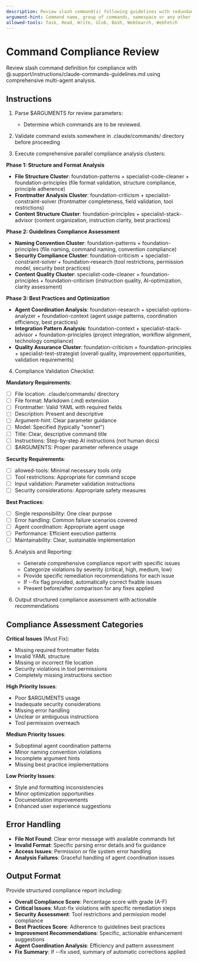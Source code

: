 ```yaml
---
description: Review slash command(s) following guidelines with redundancy analysis and agent coordination.
argument-hint: Command name, group of commands, namespace or any other designation. Review all commands if empty.
allowed-tools: Task, Read, Write, Glob, Bash, WebSearch, WebFetch
---
```


# Command Compliance Review

Review slash command definition for compliance with @.support/instructions/claude-commands-guidelines.md using comprehensive multi-agent analysis.

## Instructions

1. Parse $ARGUMENTS for review parameters:
   - Determine which commands are to be reviewed.

2. Validate command exists somewhere in .claude/commands/ directory before proceeding

3. Execute comprehensive parallel compliance analysis clusters:

**Phase 1: Structure and Format Analysis**
- **File Structure Cluster**: foundation-patterns + specialist-code-cleaner + foundation-principles (file format validation, structure compliance, principle adherence)
- **Frontmatter Analysis Cluster**: foundation-criticism + specialist-constraint-solver (frontmatter completeness, field validation, tool restrictions)
- **Content Structure Cluster**: foundation-principles + specialist-stack-advisor (content organization, instruction clarity, best practices)

**Phase 2: Guidelines Compliance Assessment**
- **Naming Convention Cluster**: foundation-patterns + foundation-principles (file naming, command naming, convention compliance)
- **Security Compliance Cluster**: foundation-criticism + specialist-constraint-solver + foundation-research (tool restrictions, permission model, security best practices)
- **Content Quality Cluster**: specialist-code-cleaner + foundation-principles + foundation-criticism (instruction quality, AI-optimization, clarity assessment)

**Phase 3: Best Practices and Optimization**
- **Agent Coordination Analysis**: foundation-research + specialist-options-analyzer + foundation-context (agent usage patterns, coordination efficiency, best practices)
- **Integration Pattern Analysis**: foundation-context + specialist-stack-advisor + foundation-principles (project integration, workflow alignment, technology compliance)
- **Quality Assurance Cluster**: foundation-criticism + foundation-principles + specialist-test-strategist (overall quality, improvement opportunities, validation requirements)

4. Compliance Validation Checklist:

**Mandatory Requirements**:
- [ ] File location: .claude/commands/ directory
- [ ] File format: Markdown (.md) extension
- [ ] Frontmatter: Valid YAML with required fields
- [ ] Description: Present and descriptive
- [ ] Argument-hint: Clear parameter guidance
- [ ] Model: Specified (typically "sonnet")
- [ ] Title: Clear, descriptive command title
- [ ] Instructions: Step-by-step AI instructions (not human docs)
- [ ] $ARGUMENTS: Proper parameter reference usage

**Security Requirements**:
- [ ] allowed-tools: Minimal necessary tools only
- [ ] Tool restrictions: Appropriate for command scope
- [ ] Input validation: Parameter validation instructions
- [ ] Security considerations: Appropriate safety measures

**Best Practices**:
- [ ] Single responsibility: One clear purpose
- [ ] Error handling: Common failure scenarios covered
- [ ] Agent coordination: Appropriate agent usage
- [ ] Performance: Efficient execution patterns
- [ ] Maintainability: Clear, sustainable implementation

5. Analysis and Reporting:
   - Generate comprehensive compliance report with specific issues
   - Categorize violations by severity (critical, high, medium, low)
   - Provide specific remediation recommendations for each issue
   - If --fix flag provided, automatically correct fixable issues
   - Present before/after comparison for any fixes applied

6. Output structured compliance assessment with actionable recommendations

## Compliance Assessment Categories

**Critical Issues** (Must Fix):
- Missing required frontmatter fields
- Invalid YAML structure
- Missing or incorrect file location
- Security violations in tool permissions
- Completely missing instructions section

**High Priority Issues**:
- Poor $ARGUMENTS usage
- Inadequate security considerations
- Missing error handling
- Unclear or ambiguous instructions
- Tool permission overreach

**Medium Priority Issues**:
- Suboptimal agent coordination patterns
- Minor naming convention violations
- Incomplete argument hints
- Missing best practice implementations

**Low Priority Issues**:
- Style and formatting inconsistencies
- Minor optimization opportunities
- Documentation improvements
- Enhanced user experience suggestions

## Error Handling

- **File Not Found**: Clear error message with available commands list
- **Invalid Format**: Specific parsing error details and fix guidance
- **Access Issues**: Permission or file system error handling
- **Analysis Failures**: Graceful handling of agent coordination issues

## Output Format

Provide structured compliance report including:
- **Overall Compliance Score**: Percentage score with grade (A-F)
- **Critical Issues**: Must-fix violations with specific remediation steps
- **Security Assessment**: Tool restrictions and permission model compliance
- **Best Practices Score**: Adherence to guidelines best practices
- **Improvement Recommendations**: Specific, actionable enhancement suggestions
- **Agent Coordination Analysis**: Efficiency and pattern assessment
- **Fix Summary**: If --fix used, summary of automatic corrections applied